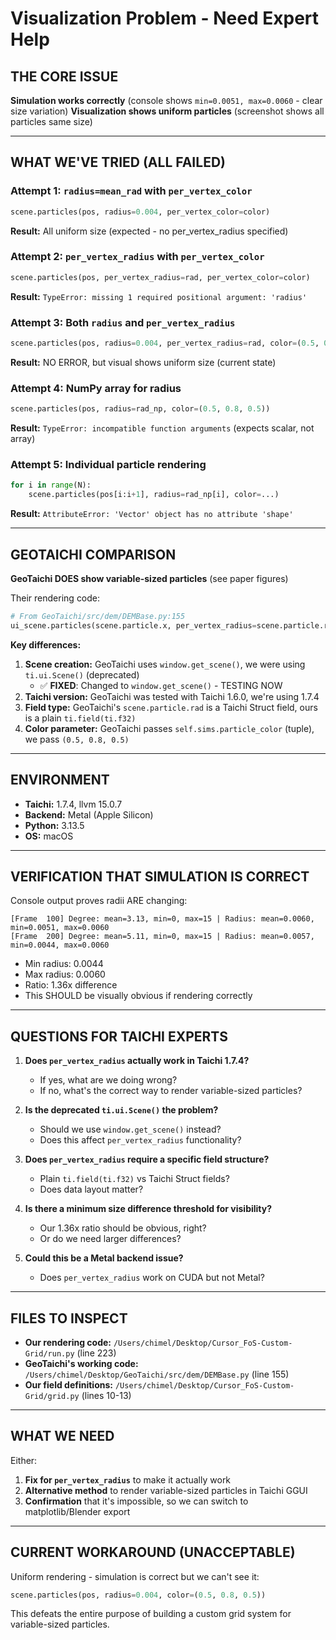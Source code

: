 # Visualization Problem - Need Expert Help

## THE CORE ISSUE

**Simulation works correctly** (console shows `min=0.0051, max=0.0060` - clear size variation)
**Visualization shows uniform particles** (screenshot shows all particles same size)

---

## WHAT WE'VE TRIED (ALL FAILED)

### Attempt 1: `radius=mean_rad` with `per_vertex_color`
```python
scene.particles(pos, radius=0.004, per_vertex_color=color)
```
**Result:** All uniform size (expected - no per_vertex_radius specified)

### Attempt 2: `per_vertex_radius` with `per_vertex_color`
```python
scene.particles(pos, per_vertex_radius=rad, per_vertex_color=color)
```
**Result:** `TypeError: missing 1 required positional argument: 'radius'`

### Attempt 3: Both `radius` and `per_vertex_radius`
```python
scene.particles(pos, radius=0.004, per_vertex_radius=rad, color=(0.5, 0.8, 0.5))
```
**Result:** NO ERROR, but visual shows uniform size (current state)

### Attempt 4: NumPy array for radius
```python
scene.particles(pos, radius=rad_np, color=(0.5, 0.8, 0.5))
```
**Result:** `TypeError: incompatible function arguments` (expects scalar, not array)

### Attempt 5: Individual particle rendering
```python
for i in range(N):
    scene.particles(pos[i:i+1], radius=rad_np[i], color=...)
```
**Result:** `AttributeError: 'Vector' object has no attribute 'shape'`

---

## GEOTAICHI COMPARISON

**GeoTaichi DOES show variable-sized particles** (see paper figures)

Their rendering code:
```python
# From GeoTaichi/src/dem/DEMBase.py:155
ui_scene.particles(scene.particle.x, per_vertex_radius=scene.particle.rad, color=self.sims.particle_color)
```

**Key differences:**
1. **Scene creation:** GeoTaichi uses `window.get_scene()`, we were using `ti.ui.Scene()` (deprecated)
   - ✅ **FIXED**: Changed to `window.get_scene()` - TESTING NOW
2. **Taichi version:** GeoTaichi was tested with Taichi 1.6.0, we're using 1.7.4
3. **Field type:** GeoTaichi's `scene.particle.rad` is a Taichi Struct field, ours is a plain `ti.field(ti.f32)`
4. **Color parameter:** GeoTaichi passes `self.sims.particle_color` (tuple), we pass `(0.5, 0.8, 0.5)`

---

## ENVIRONMENT

- **Taichi:** 1.7.4, llvm 15.0.7
- **Backend:** Metal (Apple Silicon)
- **Python:** 3.13.5
- **OS:** macOS

---

## VERIFICATION THAT SIMULATION IS CORRECT

Console output proves radii ARE changing:
```
[Frame  100] Degree: mean=3.13, min=0, max=15 | Radius: mean=0.0060, min=0.0051, max=0.0060
[Frame  200] Degree: mean=5.11, min=0, max=15 | Radius: mean=0.0057, min=0.0044, max=0.0060
```

- Min radius: 0.0044
- Max radius: 0.0060
- Ratio: 1.36x difference
- This SHOULD be visually obvious if rendering correctly

---

## QUESTIONS FOR TAICHI EXPERTS

1. **Does `per_vertex_radius` actually work in Taichi 1.7.4?**
   - If yes, what are we doing wrong?
   - If no, what's the correct way to render variable-sized particles?

2. **Is the deprecated `ti.ui.Scene()` the problem?**
   - Should we use `window.get_scene()` instead?
   - Does this affect `per_vertex_radius` functionality?

3. **Does `per_vertex_radius` require a specific field structure?**
   - Plain `ti.field(ti.f32)` vs Taichi Struct fields?
   - Does data layout matter?

4. **Is there a minimum size difference threshold for visibility?**
   - Our 1.36x ratio should be obvious, right?
   - Or do we need larger differences?

5. **Could this be a Metal backend issue?**
   - Does `per_vertex_radius` work on CUDA but not Metal?

---

## FILES TO INSPECT

- **Our rendering code:** `/Users/chimel/Desktop/Cursor_FoS-Custom-Grid/run.py` (line 223)
- **GeoTaichi's working code:** `/Users/chimel/Desktop/GeoTaichi/src/dem/DEMBase.py` (line 155)
- **Our field definitions:** `/Users/chimel/Desktop/Cursor_FoS-Custom-Grid/grid.py` (lines 10-13)

---

## WHAT WE NEED

Either:
1. **Fix for `per_vertex_radius`** to make it actually work
2. **Alternative method** to render variable-sized particles in Taichi GGUI
3. **Confirmation** that it's impossible, so we can switch to matplotlib/Blender export

---

## CURRENT WORKAROUND (UNACCEPTABLE)

Uniform rendering - simulation is correct but we can't see it:
```python
scene.particles(pos, radius=0.004, color=(0.5, 0.8, 0.5))
```

This defeats the entire purpose of building a custom grid system for variable-sized particles.

